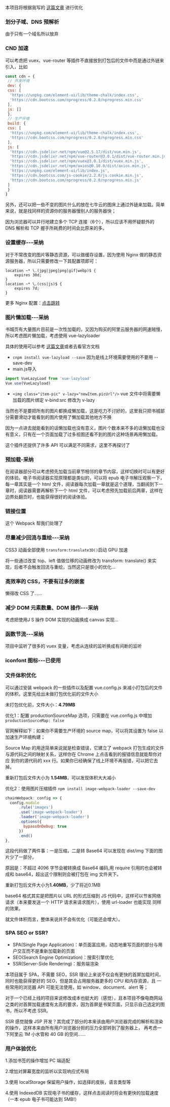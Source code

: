 本项目将根据我写的 <a href="https://www.kancloud.cn/chenmk/web-knowledges/1078353">这篇文章</a> 进行优化
### 划分子域、DNS 预解析
由于只有一个域名所以放弃
### CND 加速
可以考虑把 vuex、vue-router 等插件不直接放到打包后的文件中而是通过外链来引入，比如

``` javaScript
const cdn = {
 // 开发环境
 dev: {
 css: [
  'https://unpkg.com/element-ui/lib/theme-chalk/index.css',
  'https://cdn.bootcss.com/nprogress/0.2.0/nprogress.min.css'
 ],
 js: []
 },
 // 生产环境
 build: {
 css: [
  'https://unpkg.com/element-ui/lib/theme-chalk/index.css',
  'https://cdn.bootcss.com/nprogress/0.2.0/nprogress.min.css'
 ],
 js: [
  'https://cdn.jsdelivr.net/npm/vue@2.5.17/dist/vue.min.js',
  'https://cdn.jsdelivr.net/npm/vue-router@3.0.1/dist/vue-router.min.js',
  'https://cdn.jsdelivr.net/npm/vuex@3.0.1/dist/vuex.min.js',
  'https://cdn.jsdelivr.net/npm/axios@0.18.0/dist/axios.min.js',
  'https://unpkg.com/element-ui/lib/index.js',
  'https://cdn.bootcss.com/js-cookie/2.2.0/js.cookie.min.js',
  'https://cdn.bootcss.com/nprogress/0.2.0/nprogress.min.js'
 ]
 }
}
```
另外，还可以把一些不变的图片什么的放在七牛云的图床上通过外链来加载。简单来说，就是找同样的资源你的服务器慢别人的服务器快；

因为浏览器可以并行地建立多个 TCP 连接（6个），所以应该不用怀疑额外的 DNS 解析和 TCP 握手所耗费的时间会比原来的多。
### 设置缓存---采纳
对于不常改变的图片等静态资源，可以做缓存设置，因为使用 Nginx 做的静态资源服务器，所以只需要修改一下其配置项即可：

```shell
location ~* \.(jpg|jpeg|png|gif|webp)$ {
    expires 30d;
}
location ~* \.(css|js)$ {
    expires 7d;
}
```

更多 Nginx 配置：<a href="https://www.kancloud.cn/chenmk/web-knowledges/1084961#_84">点击跳转</a>
### 图片懒加载---采纳
书城页有大量图片目前是一次性加载的，又因为购买的阿里云服务器的网速贼慢，所以考虑图片懒加载，考虑使用 vue-lazyloader

具体的使用可以参考 <a href="https://segmentfault.com/a/1190000014928116">这篇文章</a>或者去看官方文档

- `cnpm install vue-lazyload --save` 因为是线上环境需要使用的不要用 --save-dev
- main.js导入
```js
import VueLazyLoad from 'vue-lazyload'
Vue.use(VueLazyload)
```
- `<img class="item-pic" v-lazy="newItem.picUrl"/>` vue 文件中将需要懒加载的图片绑定 v-bind:src 修改为 v-lazy 

当然也不是要把所有的图片都换成懒加载，这是吃力不讨好的，这里我只把书城部分需要滑动才能看到的图片使用了懒加载其他地方不换

因为一点进去就能看到的话懒加载也没有意义，图片个数本来不多的话懒加载也没有意义，只有在一个页面加载了过多视图还看不到的图片这种场景再用懒加载。

这个插件还提供了许多 API 可以满足不同需求，这里不再探讨了

### 预加载-采纳
在阅读器部分可以考虑预先加载当前章节相邻的章节内容，这样切换时可以有更好的体验。电子书阅读器实现原理都是类似的，可以将 epub 电子书解压观察一下，每一章其实是一个 html 文件，阅读器每次加载一章就是这个道理，当翻阅到下一章时，阅读器需要再解析下一个 html 文件，可以考虑预先加载前后两章，这样在边界处翻页时，也能获得很好的阅读体验。
### 链接位置
这个 Webpack 帮我们处理了
### 尽量减少回流与重绘---采纳 
CSS3 动画全部使用 `transform:translate3D()`启动 GPU 加速

将一些通过改变 top、left 值做位移的动画修改为 transform: translate() 来实现，后者不会触发回流与重绘，当然这只是很小的优化...

### 高效率的 CSS，不要有过多的嵌套
懒得改 CSS 了......
### 减少 DOM 元素数量、DOM 操作---采纳
考虑把使用J S 操作 DOM 实现的动画换成 canvas 实现...
### 函数节流---采纳
项目中监听了很多的 vuex 变量，考虑从连续的监听换成有间断的监听
### iconfont 图标---已使用

### 文件体积优化
可以通过安装 webpack 的一些插件以及配置 vue.config.js 来减小打包后的文件的体积，这里先给出未做打包优化前的文件大小

未打包优化前，文件大小：**4.79MB**

优化1：配置 productionSourceMap 选项，只需要在 vue.config.js 中增加` productionSourceMap: false`

官网解释如下：如果你不需要生产环境的 source map，可以将其设置为 false 以加速生产环境构建；

Source Map 的用途简单来说就是检查错误，它建立了 webpack 打包生成的文件与源代码之间的映射关系，这样你在 Chrome 上点击看到的报错信息就能帮你对应
到你的源代码的 xxx 行。如果你已经确保了线上环境不再报错，可以把它去掉。

重新打包后文件大小为 **1.54MB**，可以发现体积大大减小

优化2：使用图片压缩插件
`npm install image-webpack-loader --save-dev`

``` javaScript
chainWebpack: config => {
  config.module
      .rule('images')
      .use('image-webpack-loader')
      .loader('image-webpack-loader')
      .options({
        bypassOnDebug: true
      })
      .end()
},
```
这段代码做了两件事：一是压缩，二是转 Base64 可以发现在 dist/img 下面的图片少了一部分，

原因是：不超过 4096 字节会被转换成 Base64 编码,用 require 引用的也会被转成和 base64，超出这个限制则会被打包在 img 文件夹下。

重新打包后文件大小为**1.40MB**，少了将近0.1MB

base64 格式其实是把图片以 URL 的形式压缩到 JS 代码中，这样可以节省网络请求（本来要发送一个 HTTP 请求来请求图片），使用 url-loader 也能实现
同样的效果。

就文件体积而言，整体来说并不会有优化（可能还会增大）。

### SPA SEO or SSR?
- SPA(Single Page Application)：单页面富应用，动态地重写页面的部分与用户交互而不是重新加载新的页面
- SEO(Search Engine Optimization)：搜索引擎优化
- SSR(Server-Side Rendering)：服务端渲染

本项目属于 SPA，不需要 SEO，SSR 理论上来说不仅会有更快的首屏加载时间，同时也能获得更好的 SEO，但是其会占用服务器更多的 CPU 和内存资源，且
一些常用的浏览器 API 可能无法使用，如 window、document、alert 等；

对于一个已经上线的项目来说修改成本也挺大的（感觉），且本项目不像电商网站之类的对首屏加载速度有太高的要求，因为首屏是书架页面，只显示自己选定的图书，所以不考虑 SSR。

SSR 感觉就像 JSP 开发？其完成了部分的本来该由用户浏览器完成的解析和渲染的操作，这样本来由所有用户浏览器分担的压力全部转到了服务器上，
再考虑一下阿里云 1M 小水管和 40 GB 的空间......

### 用户体验优化
1.添加书签的操作增加 PC 端适配

2.增加对屏幕宽度的监听以实现响应式布局

3.使用 localStorage 保留用户操作，如选择的皮肤，语言类型等

4.使用 IndexedDB 实现电子书的缓存，这样点击阅读时将会有更快的加载速度（一本 epub 电子书可能达到 5MB!）

